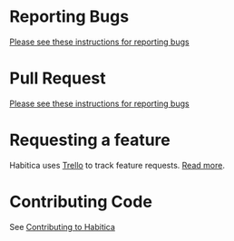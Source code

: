 # Reporting Bugs

[Please see these instructions for reporting bugs](https://github.com/HabitRPG/habitrpg/issues/2760)

# Pull Request

[Please see these instructions for reporting bugs](http://habitica.wikia.com/wiki/Using_Habitica_Git#Pull_Request)

# Requesting a feature

Habitica uses [Trello](https://trello.com/b/EpoYEYod/habitica) to track feature requests. [Read more](https://trello.com/c/odmhIqyW/440-read-first-table-of-contents).

# Contributing Code

See [Contributing to Habitica](http://habitica.wikia.com/wiki/Contributing_to_Habitica#Coders_.28Web_.26_Mobile.29)

